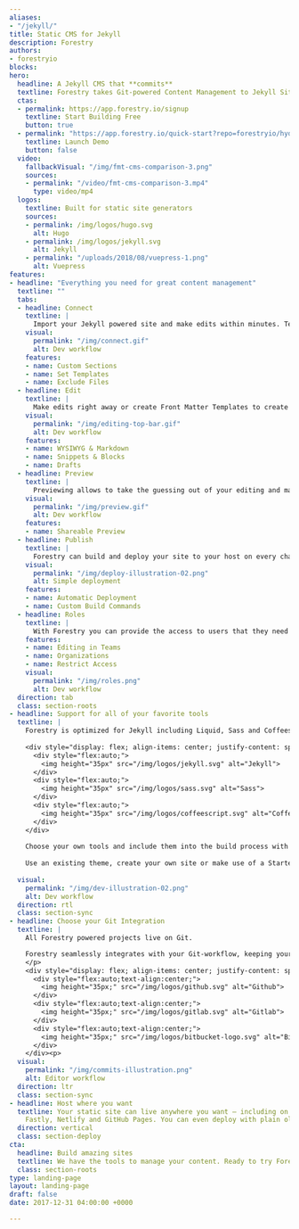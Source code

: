 ```yaml
---
aliases:
- "/jekyll/"
title: Static CMS for Jekyll
description: Forestry
authors:
- forestryio
blocks:
hero:
  headline: A Jekyll CMS that **commits**
  textline: Forestry takes Git-powered Content Management to Jekyll Sites. Easily update, build and deploy sites in Forestry. [Learn More](#everything-you-need-for-great-content-management)
  ctas:
  - permalink: https://app.forestry.io/signup
    textline: Start Building Free
    button: true
  - permalink: "https://app.forestry.io/quick-start?repo=forestryio/hydeout-jekyll-starter&provider=github&engine=jekyll"
    textline: Launch Demo
    button: false
  video:
    fallbackVisual: "/img/fmt-cms-comparison-3.png"
    sources:
    - permalink: "/video/fmt-cms-comparison-3.mp4"
      type: video/mp4
  logos:
    textline: Built for static site generators
    sources:
    - permalink: /img/logos/hugo.svg
      alt: Hugo
    - permalink: /img/logos/jekyll.svg
      alt: Jekyll
    - permalink: "/uploads/2018/08/vuepress-1.png"
      alt: Vuepress
features:
- headline: "Everything you need for great content management"
  textline: ""
  tabs:
  - headline: Connect
    textline: |
      Import your Jekyll powered site and make edits within minutes. Tell Forestry what parts of your site you want exposed and configure templates to create new content. 
    visual:
      permalink: "/img/connect.gif"
      alt: Dev workflow
    features:
    - name: Custom Sections
    - name: Set Templates
    - name: Exclude Files 
  - headline: Edit
    textline: |
      Make edits right away or create Front Matter Templates to create new content. Our WYSIWYG Editor is based on Markdown and allows for seamless editing in the visual editor.  
    visual:
      permalink: "/img/editing-top-bar.gif"
      alt: Dev workflow
    features:
    - name: WYSIWYG & Markdown
    - name: Snippets & Blocks
    - name: Drafts 
  - headline: Preview
    textline: |
      Previewing allows to take the guessing out of your editing and makes it easy to share your project with your team and clients.
    visual:
      permalink: "/img/preview.gif"
      alt: Dev workflow
    features:
    - name: Shareable Preview
  - headline: Publish
    textline: |
      Forestry can build and deploy your site to your host on every change. Further optimize the content on its way out by running gems or custom scripts.
    visual:
      permalink: "/img/deploy-illustration-02.png"
      alt: Simple deployment
    features:
    - name: Automatic Deployment
    - name: Custom Build Commands
  - headline: Roles
    textline: |
      With Forestry you can provide the access to users that they need for their individual use-case. Give your entire team access to all sites in your Organization.
    features:
    - name: Editing in Teams
    - name: Organizations
    - name: Restrict Access
    visual:
      permalink: "/img/roles.png"
      alt: Dev workflow
  direction: tab
  class: section-roots
- headline: Support for all of your favorite tools
  textline: |
    Forestry is optimized for Jekyll including Liquid, Sass and Coffeescript.
    
    <div style="display: flex; align-items: center; justify-content: space-between; padding: 20px 30px;">
      <div style="flex:auto;">
        <img height="35px" src="/img/logos/jekyll.svg" alt="Jekyll">
      </div>
      <div style="flex:auto;">
        <img height="35px" src="/img/logos/sass.svg" alt="Sass">
      </div>
      <div style="flex:auto;">
        <img height="35px" src="/img/logos/coffeescript.svg" alt="CoffeeScript">
      </div>
    </div>
  
    Choose your own tools and include them into the build process with Custom Build Commands.
    
    Use an existing theme, create your own site or make use of a Starter-Kit. 
    
  visual:
    permalink: "/img/dev-illustration-02.png"
    alt: Dev workflow
  direction: rtl
  class: section-sync
- headline: Choose your Git Integration
  textline: |
    All Forestry powered projects live on Git.  

    Forestry seamlessly integrates with your Git-workflow, keeping your content in-sync without merge conflicts.  
    </p>
    <div style="display: flex; align-items: center; justify-content: space-between; padding: 20px 30px;">
      <div style="flex:auto;text-align:center;">
        <img height="35px;" src="/img/logos/github.svg" alt="Github">
      </div>
      <div style="flex:auto;text-align:center;">
        <img height="35px;" src="/img/logos/gitlab.svg" alt="Gitlab">
      </div>
      <div style="flex:auto;text-align:center;">
        <img height="35px;" src="/img/logos/bitbucket-logo.svg" alt="Bitbucket">
      </div>
    </div><p>
  visual:
    permalink: "/img/commits-illustration.png"
    alt: Editor workflow
  direction: ltr
  class: section-sync
- headline: Host where you want
  textline: Your static site can live anywhere you want — including on Amazon S3,
    Fastly, Netlify and GitHub Pages. You can even deploy with plain old FTP.
  direction: vertical
  class: section-deploy
cta:
  headline: Build amazing sites
  textline: We have the tools to manage your content. Ready to try Forestry?
  class: section-roots
type: landing-page
layout: landing-page
draft: false
date: 2017-12-31 04:00:00 +0000

---
```

